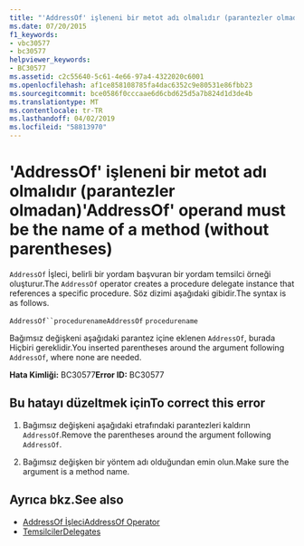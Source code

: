 ```yaml
---
title: "'AddressOf' işleneni bir metot adı olmalıdır (parantezler olmadan)"
ms.date: 07/20/2015
f1_keywords:
- vbc30577
- bc30577
helpviewer_keywords:
- BC30577
ms.assetid: c2c55640-5c61-4e66-97a4-4322020c6001
ms.openlocfilehash: af1ce858108785fa4dac6352c9e80531e86fbb23
ms.sourcegitcommit: bce0586f0cccaae6d6cbd625d5a7b824d1d3de4b
ms.translationtype: MT
ms.contentlocale: tr-TR
ms.lasthandoff: 04/02/2019
ms.locfileid: "58813970"
---
```

# <a name="addressof-operand-must-be-the-name-of-a-method-without-parentheses"></a><span data-ttu-id="4d061-102">'AddressOf' işleneni bir metot adı olmalıdır (parantezler olmadan)</span><span class="sxs-lookup"><span data-stu-id="4d061-102">'AddressOf' operand must be the name of a method (without parentheses)</span></span>
<span data-ttu-id="4d061-103">`AddressOf` İşleci, belirli bir yordam başvuran bir yordam temsilci örneği oluşturur.</span><span class="sxs-lookup"><span data-stu-id="4d061-103">The `AddressOf` operator creates a procedure delegate instance that references a specific procedure.</span></span> <span data-ttu-id="4d061-104">Söz dizimi aşağıdaki gibidir.</span><span class="sxs-lookup"><span data-stu-id="4d061-104">The syntax is as follows.</span></span>  
  
 <span data-ttu-id="4d061-105">`AddressOf``procedurename`</span><span class="sxs-lookup"><span data-stu-id="4d061-105">`AddressOf` `procedurename`</span></span>  
  
 <span data-ttu-id="4d061-106">Bağımsız değişkeni aşağıdaki parantez içine eklenen `AddressOf`, burada Hiçbiri gereklidir.</span><span class="sxs-lookup"><span data-stu-id="4d061-106">You inserted parentheses around the argument following `AddressOf`, where none are needed.</span></span>  
  
 <span data-ttu-id="4d061-107">**Hata Kimliği:** BC30577</span><span class="sxs-lookup"><span data-stu-id="4d061-107">**Error ID:** BC30577</span></span>  
  
## <a name="to-correct-this-error"></a><span data-ttu-id="4d061-108">Bu hatayı düzeltmek için</span><span class="sxs-lookup"><span data-stu-id="4d061-108">To correct this error</span></span>  
  
1.  <span data-ttu-id="4d061-109">Bağımsız değişkeni aşağıdaki etrafındaki parantezleri kaldırın `AddressOf`.</span><span class="sxs-lookup"><span data-stu-id="4d061-109">Remove the parentheses around the argument following `AddressOf`.</span></span>  
  
2.  <span data-ttu-id="4d061-110">Bağımsız değişken bir yöntem adı olduğundan emin olun.</span><span class="sxs-lookup"><span data-stu-id="4d061-110">Make sure the argument is a method name.</span></span>  
  
## <a name="see-also"></a><span data-ttu-id="4d061-111">Ayrıca bkz.</span><span class="sxs-lookup"><span data-stu-id="4d061-111">See also</span></span>

- [<span data-ttu-id="4d061-112">AddressOf İşleci</span><span class="sxs-lookup"><span data-stu-id="4d061-112">AddressOf Operator</span></span>](../../../visual-basic/language-reference/operators/addressof-operator.md)
- [<span data-ttu-id="4d061-113">Temsilciler</span><span class="sxs-lookup"><span data-stu-id="4d061-113">Delegates</span></span>](../../../visual-basic/programming-guide/language-features/delegates/index.md)
